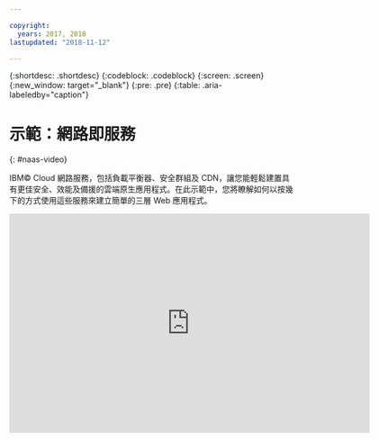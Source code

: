 ```yaml
---

copyright:
  years: 2017, 2018
lastupdated: "2018-11-12"

---
```


{:shortdesc: .shortdesc}
{:codeblock: .codeblock}
{:screen: .screen}
{:new_window: target="_blank"}
{:pre: .pre}
{:table: .aria-labeledby="caption"}

# 示範：網路即服務
{: #naas-video}

IBM© Cloud 網路服務，包括負載平衡器、安全群組及 CDN，讓您能輕鬆建置具有更佳安全、效能及備援的雲端原生應用程式。在此示範中，您將瞭解如何以按幾下的方式使用這些服務來建立簡單的三層 Web 應用程式。

<p>
  <div class="embed-responsive embed-responsive-16by9">
    <iframe class="embed-responsive-item" id="youtubeplayer" type="text/html" title="web-app-security-groups-load-balancer-cdn" width="640" height="390" src="https://www.youtube.com/embed/LRvNCXvtkX0?rel=0" frameborder="0" webkitallowfullscreen mozallowfullscreen allowfullscreen> </iframe>
  </div>
</p>
